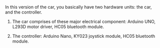 In this version of the car, you basically have two hardware units: the car, and the controller. 

1. The car comprises of these major electrical component: Arduino UNO, L293D motor driver, HC05 bluetooth module. 

2. The controller: Arduino Nano, KY023 joystick module, HC05 bluetooth module.

